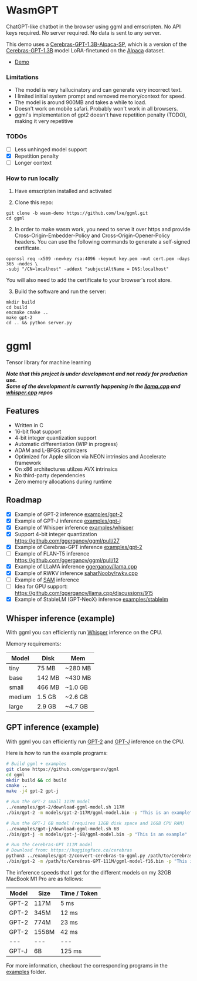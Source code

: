 # WasmGPT

ChatGPT-like chatbot in the browser using ggml and emscripten. No API keys required. No server required. No data is sent to any server.

This demo uses a [Cerebras-GPT-1.3B-Alpaca-SP](https://huggingface.co/lxe/Cerebras-GPT-1.3B-Alpaca-SP), which is a version of the [Cerebras-GPT-1.3B](https://huggingface.co/cerebras/Cerebras-GPT-1.3B) model LoRA-finetuned on the [Alpaca](https://huggingface.co/datasets/tatsu-lab/alpaca) dataset. 

- [Demo](https://lxe.co/wasmgpt/)

### Limitations

 - The model is very hallucinatory and can generate very incorrect text. 
 - I limited initial system prompt and removed memory/context for speed.
 - The model is around 900MB and takes a while to load. 
 - Doesn't work on mobile safari. Probably won't work in all browsers.
 - ggml's implementation of gpt2 doesn't have repetition penalty (TODO), making it very repetitive
 
### TODOs

 - [ ] Less unhinged model support
 - [X] Repetition penalty
 - [ ] Longer context

### How to run locally

1. Have emscripten installed and activated

2. Clone this repo:

```
git clone -b wasm-demo https://github.com/lxe/ggml.git
cd ggml
```

2. In order to make wasm work, you need to serve it over https and provide Cross-Origin-Embedder-Policy and Cross-Origin-Opener-Policy headers. You can use the following commands to generate a self-signed certificate.

```
openssl req -x509 -newkey rsa:4096 -keyout key.pem -out cert.pem -days 365 -nodes \
-subj "/CN=localhost" -addext "subjectAltName = DNS:localhost"
```

You will also need to add the certificate to your browser's root store.

3. Build the software and run the server:

```
mkdir build
cd build
emcmake cmake ..
make gpt-2
cd .. && python server.py
```

###

# ggml

Tensor library for machine learning

***Note that this project is under development and not ready for production use. \
Some of the development is currently happening in the [llama.cpp](https://github.com/ggerganov/llama.cpp) and [whisper.cpp](https://github.com/ggerganov/whisper.cpp) repos***

## Features

- Written in C
- 16-bit float support
- 4-bit integer quantization support
- Automatic differentiation (WIP in progress)
- ADAM and L-BFGS optimizers
- Optimized for Apple silicon via NEON intrinsics and Accelerate framework
- On x86 architectures utilzes AVX intrinsics
- No third-party dependencies
- Zero memory allocations during runtime

## Roadmap

- [X] Example of GPT-2 inference [examples/gpt-2](https://github.com/ggerganov/ggml/tree/master/examples/gpt-2)
- [X] Example of GPT-J inference [examples/gpt-j](https://github.com/ggerganov/ggml/tree/master/examples/gpt-j)
- [X] Example of Whisper inference [examples/whisper](https://github.com/ggerganov/ggml/tree/master/examples/whisper)
- [X] Support 4-bit integer quantization https://github.com/ggerganov/ggml/pull/27
- [X] Example of Cerebras-GPT inference [examples/gpt-2](https://github.com/ggerganov/ggml/tree/master/examples/gpt-2)
- [ ] Example of FLAN-T5 inference https://github.com/ggerganov/ggml/pull/12
- [X] Example of LLaMA inference [ggerganov/llama.cpp](https://github.com/ggerganov/llama.cpp)
- [X] Example of RWKV inference [saharNooby/rwkv.cpp](https://github.com/saharNooby/rwkv.cpp)
- [ ] Example of [SAM](https://github.com/facebookresearch/segment-anything) inference
- [ ] Idea for GPU support: https://github.com/ggerganov/llama.cpp/discussions/915
- [X] Example of StableLM (GPT-NeoX) inference [examples/stablelm](https://github.com/ggerganov/ggml/tree/master/examples/stablelm)

## Whisper inference (example)

With ggml you can efficiently run [Whisper](examples/whisper) inference on the CPU.

Memory requirements:

| Model  | Disk   | Mem     |
| ---    | ---    | ---     |
| tiny   |  75 MB | ~280 MB |
| base   | 142 MB | ~430 MB |
| small  | 466 MB | ~1.0 GB |
| medium | 1.5 GB | ~2.6 GB |
| large  | 2.9 GB | ~4.7 GB |

## GPT inference (example)

With ggml you can efficiently run [GPT-2](examples/gpt-2) and [GPT-J](examples/gpt-j) inference on the CPU.

Here is how to run the example programs:

```bash
# Build ggml + examples
git clone https://github.com/ggerganov/ggml
cd ggml
mkdir build && cd build
cmake ..
make -j4 gpt-2 gpt-j

# Run the GPT-2 small 117M model
../examples/gpt-2/download-ggml-model.sh 117M
./bin/gpt-2 -m models/gpt-2-117M/ggml-model.bin -p "This is an example"

# Run the GPT-J 6B model (requires 12GB disk space and 16GB CPU RAM)
../examples/gpt-j/download-ggml-model.sh 6B
./bin/gpt-j -m models/gpt-j-6B/ggml-model.bin -p "This is an example"

# Run the Cerebras-GPT 111M model
# Download from: https://huggingface.co/cerebras
python3 ../examples/gpt-2/convert-cerebras-to-ggml.py /path/to/Cerebras-GPT-111M/
./bin/gpt-2 -m /path/to/Cerebras-GPT-111M/ggml-model-f16.bin -p "This is an example"
```

The inference speeds that I get for the different models on my 32GB MacBook M1 Pro are as follows:

| Model | Size  | Time / Token |
| ---   | ---   | ---    |
| GPT-2 |  117M |   5 ms |
| GPT-2 |  345M |  12 ms |
| GPT-2 |  774M |  23 ms |
| GPT-2 | 1558M |  42 ms |
| ---   | ---   | ---    |
| GPT-J |    6B | 125 ms |

For more information, checkout the corresponding programs in the [examples](examples) folder.

